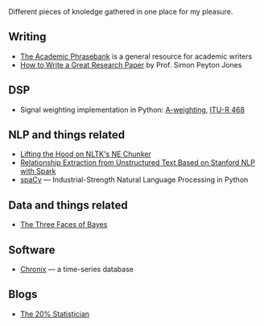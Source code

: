 Different pieces of knoledge gathered in one place for my pleasure.

## Writing

- [The Academic Phrasebank](http://www.phrasebank.manchester.ac.uk/) is a general resource for academic writers
- [How to Write a Great Research Paper](https://www.youtube.com/watch?v=g3dkRsTqdDA) by Prof. Simon Peyton Jones

## DSP
- Signal weighting implementation in Python: [A-weighting](https://github.com/endolith/waveform-analyzer/blob/master/A_weighting.py), [ITU-R 468](https://github.com/endolith/waveform-analyzer/blob/master/ITU_R_468_weighting.py)

## NLP and things related
- [Lifting the Hood on NLTK's NE Chunker](http://mattshomepage.com/articles/2016/May/23/nltk_nec/)
- [Relationship Extraction from Unstructured Text Based on Stanford NLP with Spark](https://youtu.be/PlmNvfyVy_4?t=14m1s)
- [spaCy](https://spacy.io/) — Industrial-Strength Natural Language Processing in Python

## Data and things related
- [The Three Faces of Bayes](https://slackprop.wordpress.com/2016/08/28/the-three-faces-of-bayes/)

## Software

- [Chronix](http://www.chronix.io/) — a time-series database

## Blogs

- [The 20% Statistician](http://daniellakens.blogspot.fi/)
